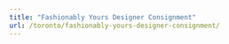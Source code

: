 ```yaml
---
title: "Fashionably Yours Designer Consignment"
url: /toronto/fashionably-yours-designer-consignment/
---
```


